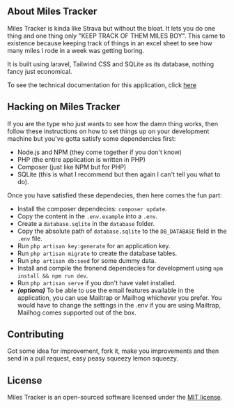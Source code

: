 ## About Miles Tracker

Miles Tracker is kinda like Strava but without the bloat. It lets you do one thing and one thing only "KEEP TRACK OF THEM MILES BOY". This came to existence because keeping track of things in an excel sheet to see how many miles I rode in a week was getting boring.

It is built using laravel, Tailwind CSS and SQLite as its database, nothing fancy just economical. 

To see the technical documentation for this application, click [here](docs/milestracker-technical.pdf)

## Hacking on Miles Tracker

If you are the type who just wants to see how the damn thing works, then follow these instructions on how to set things up on your development machine but you've gotta satisfy some dependencies first:

- Node.js and NPM (they come together if you don't know)
- PHP (the entire application is written in PHP)
- Composer (just like NPM but for PHP)
- SQLite (this is what I recommend but then again I can't tell you what to do).

Once you have satisfied these dependecies, then here comes the fun part:

- Install the composer dependecies: `composer update`.
- Copy the content in the `.env.example` into a `.env`.
- Create a `database.sqlite` in the `database` folder.
- Copy the absolute path of `database.sqlite` to the `DB_DATABASE` field in the `.env` file.
- Run `php artisan key:generate` for an application key.
- Run `php artisan migrate` to create the database tables.
- Run `php artisan db:seed` for some dummy data.
- Install and compile the fronend dependecies for development using `npm install && npm run dev`.
- Run `php artisan serve` if you don't have valet installed. 
-  ***(optiona)*** To be able to use the email features available in the application, you can use Mailtrap or Mailhog whichever you prefer. You would have to change the settings in the .env if you are using Mailtrap, Mailhog comes supported out of the box.

## Contributing

Got some idea for improvement, fork it, make you improvements and then send in a pull request, easy peasy squeezy lemon squeezy.

## License

Miles Tracker is an open-sourced software licensed under the [MIT license](https://opensource.org/licenses/MIT).

